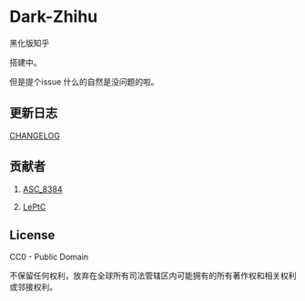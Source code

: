 # Dark-Zhihu

黑化版知乎

搭建中。

但是提个issue 什么的自然是没问题的啦。

## 更新日志

[CHANGELOG]()

## 贡献者

1. [ASC_8384](http://ASC8384.top)

2. [LePtC](https://userstyles.org/styles/138553/dark-zhihu-leptc-mod)

## License

CC0 - Public Domain

不保留任何权利，放弃在全球所有司法管辖区内可能拥有的所有著作权和相关权利或邻接权利。
